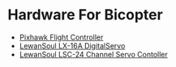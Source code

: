 # Hardware For Bicopter

- [Pixhawk Flight Controller](http://ardupilot.org/copter/docs/common-pixhawk-overview.html#common-pixhawk-overview)
- [LewanSoul LX-16A DigitalServo](http://www.lewansoul.com/product/detail-17.html)
- [LewanSoul LSC-24 Channel Servo  Contoller](http://www.lewansoul.com/product/detail-13.html)
